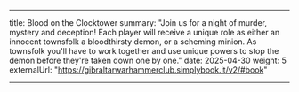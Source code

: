 
---
title: Blood on the Clocktower
summary: "Join us for a night of murder, mystery and deception! Each player will receive a unique role as either an innocent townsfolk a bloodthirsty demon, or a scheming minion. As townsfolk you'll have to work together and use unique powers to stop the demon before they're taken down one by one."
date: 2025-04-30
weight: 5
externalUrl: "https://gibraltarwarhammerclub.simplybook.it/v2/#book"

---
